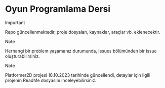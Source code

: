 # Oyun Programlama Dersi

> [!IMPORTANT] 
> Repo güncellenmektedir, proje dosyaları, kaynaklar, araçlar vb. eklenecektir.

> [!NOTE] 
> Herhangi bir problem yaşamanız durumunda, Issues bölümünden bir issue oluşturabilirsiniz.

> [!NOTE] 
> Platformer2D projesi 18.10.2023 tarihinde güncellendi, detaylar için ilgili projenin ReadMe dosyasını inceleyebilirsiniz.



